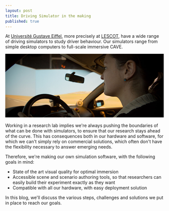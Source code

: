 ```yaml
---
layout: post
title: Driving Simulator in the making
published: true
---
```


At [Université Gustave Eiffel](https://www.univ-gustave-eiffel.fr/en/), more precisely at [LESCOT](https://lescot.univ-gustave-eiffel.fr/en/), have a wide range of driving simulators to study driver behaviour. Our simulators range from simple desktop computers to full-scale immersive CAVE.

![](/images/Simulateur_de_conduite__c__Sophie_Jeannin.jpg)

Working in a research lab implies we're always pushing the boundaries of what can be done with simulators, to ensure that our research stays ahead of the curve. This has consequences both in our hardware and software, for which we can't simply rely on commercial solutions, which often don't have the flexibility necessary to answer emerging needs.

Therefore, we're making our own simulation software, with the following goals in mind:
* State of the art visual quality for optimal immersion
* Accessible scene and scenario authoring tools, so that researchers can easily build their experiment exactly as they want
* Compatible with all our hardware, with easy deployment solution

In this blog, we'll discuss the various steps, challenges and solutions we put in place to reach our goals.
